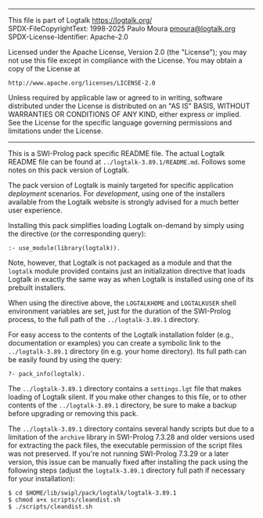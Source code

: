 ________________________________________________________________________

This file is part of Logtalk <https://logtalk.org/>  
SPDX-FileCopyrightText: 1998-2025 Paulo Moura <pmoura@logtalk.org>  
SPDX-License-Identifier: Apache-2.0

Licensed under the Apache License, Version 2.0 (the "License");
you may not use this file except in compliance with the License.
You may obtain a copy of the License at

    http://www.apache.org/licenses/LICENSE-2.0

Unless required by applicable law or agreed to in writing, software
distributed under the License is distributed on an "AS IS" BASIS,
WITHOUT WARRANTIES OR CONDITIONS OF ANY KIND, either express or implied.
See the License for the specific language governing permissions and
limitations under the License.
________________________________________________________________________


This is a SWI-Prolog pack specific README file. The actual Logtalk
README file can be found at `../logtalk-3.89.1/README.md`. Follows
some notes on this pack version of Logtalk.

The pack version of Logtalk is mainly targeted for specific application
*deployment* scenarios. For *development*, using one of the installers
available from the Logtalk website is strongly advised for a much better
user experience.

Installing this pack simplifies loading Logtalk on-demand by simply
using the directive (or the corresponding query):

	:- use_module(library(logtalk)).

Note, however, that Logtalk is not packaged as a module and that the
`logtalk` module provided contains just an initialization directive
that loads Logtalk in exactly the same way as when Logtalk is installed
using one of its prebuilt installers.

When using the directive above, the `LOGTALKHOME` and `LOGTALKUSER`
shell environment variables are set, just for the duration of the
SWI-Prolog process, to the full path of the `../logtalk-3.89.1`
directory.

For easy access to the contents of the Logtalk installation folder
(e.g., documentation or examples) you can create a symbolic link to the
`../logtalk-3.89.1` directory (in e.g. your home directory). Its full
path can be easily found by using the query:

	?- pack_info(logtalk).

The `../logtalk-3.89.1` directory contains a `settings.lgt` file that
makes loading of Logtalk silent. If you make other changes to this file,
or to other contents of the `../logtalk-3.89.1` directory, be sure to
make a backup before upgrading or removing this pack.

The `../logtalk-3.89.1` directory contains several handy scripts but due
to a limitation of the `archive` library in SWI-Prolog 7.3.28 and older
versions used for extracting the pack files, the executable permission
of the script files was not preserved. If you're not running SWI-Prolog
7.3.29 or a later version, this issue can be manually fixed after installing
the pack using the following steps (adjust the `logtalk-3.89.1` directory
full path if necessary for your installation):

	$ cd $HOME/lib/swipl/pack/logtalk/logtalk-3.89.1
	$ chmod a+x scripts/cleandist.sh
	$ ./scripts/cleandist.sh
